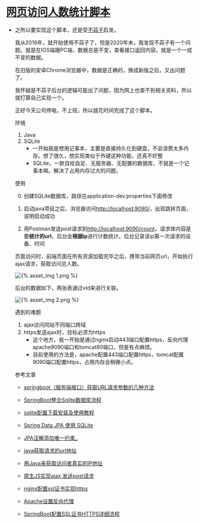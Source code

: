 # [网页访问人数统计脚本](https://meethigher.top/blog/2021/count-for-page/)

* 之所以要实现这个脚本，还是受[不蒜子](http://busuanzi.ibruce.info/)启发。

  我从2019年，就开始使用不蒜子了，但是2020年末，我发现不蒜子有一个问题。就是在IOS端跟PC端，数据总是不变，查看接口返回内容，就是一个一成不变的数据。

  在旧版的安卓Chrome浏览器中，数据是正确的，换成新版之后，又出问题了。

  我怀疑是不蒜子后台的逻辑可能出了问题，因为网上也查不到相关资料，所以就打算自己实现一个。

  正好今天公司停电，不上班，所以就花时间完成了这个脚本。

  环境

  1. Java
  2. SQLite
     * 一开始我是想用记事本，主要是直接持久化到硬盘，不会浪费太多内存。想了很久，想实现类似于外键这种功能，还真不好整
     * SQLite，一款自给自足、无服务器、无配置的数据库，不就是一个记事本嘛。解决了占用内存过大的问题。

  使用

  0. 创建SQLite数据库，路径在application-dev.properties下面修改

  1. 启动java项目之后，浏览器访问[http://localhost:9090/](http://localhost:9090/)，出现跳转页面，说明启动成功
  2. 用Postman发送post请求到[http://localhost:9090/count](http://localhost:9090/count)，请求体内容是要**统计的url**，后台会**根据ip**进行计数统计。后台记录该ip第一次请求的设备、时间

  页面访问时，前端页面在所有资源加载完毕之后，携带当前网页url，开始执行ajax请求，获取访问总人数。

  ![{% asset_img 1.png %}](http://localhost/blog/2021/count-for-page/1.png)

  后台的数据如下，两张表通过vId来进行关联。

  ![{% asset_img 2.png %}](http://localhost/blog/2021/count-for-page/2.png)

  遇到的难题

  1. ajax访问同站不同端口跨域
  2. https发送ajax时，目标必须为https
     * 这个地方，我一开始是通过nginx启动443端口配置https，反向代理apache9090端口和tomcat80端口，但是有点麻烦。
     * 目前使用的方法是，apache配置443端口配置https，tomcat配置9090端口配置https，占用内存会稍微小点。

  参考文章

  * [springboot（服务端接口）获取URL请求参数的几种方法](https://www.cnblogs.com/zhanglijun/p/9403483.html)

  * [SpringBoot整合Sqlite数据库流程](https://www.cnblogs.com/zblwyj/p/10668803.html)

  * [sqlite配置下载安装及使用教程](https://blog.csdn.net/qq_16093323/article/details/88226397)

  * [Spring Data JPA 使用 SQLite](https://blog.csdn.net/rocshaw/article/details/102495924)

  * [JPA注解添加唯一约束_](https://blog.csdn.net/qq_38705025/article/details/86636818)

  * [java获取请求的url地址 ](https://www.cnblogs.com/pxblog/p/10523013.html)

  * [用Java来获取访问者真实的IP地址](https://blog.csdn.net/qq_36411874/article/details/79938439)

  * [原生JS实现ajax 发送post请求 ](https://www.cnblogs.com/e0yu/p/7055347.html)

  * [nginx配置ssl证书实现https ](https://www.cnblogs.com/zhoudawei/p/9257276.html)

  * [Apache设置反向代理](https://blog.csdn.net/zhangrouzhu/article/details/80986082)

  * [SpringBoot配置SSL证书HTTPS详细流程](https://blog.csdn.net/qq_20051535/article/details/108249482)